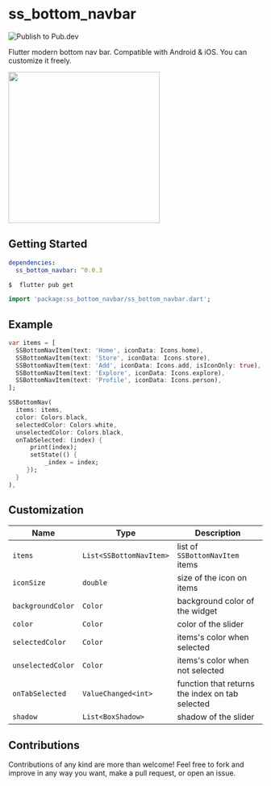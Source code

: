 # ss_bottom_navbar

![Publish to Pub.dev](https://github.com/NBK-Group/ss_bottom_navbar/workflows/Publish%20to%20Pub.dev/badge.svg)

Flutter modern bottom nav bar. Compatible with Android & iOS. You can customize it freely.

<img src="https://github.com/NBK-Group/ss_bottom_navbar/blob/master/images/showcase.gif?raw=true" width="300" />

## Getting Started

```yaml
dependencies:
  ss_bottom_navbar: ^0.0.3
```

```bash
$  flutter pub get
```

```dart
import 'package:ss_bottom_navbar/ss_bottom_navbar.dart';
```

## Example

```dart
var items = [
  SSBottomNavItem(text: 'Home', iconData: Icons.home),
  SSBottomNavItem(text: 'Store', iconData: Icons.store),
  SSBottomNavItem(text: 'Add', iconData: Icons.add, isIconOnly: true),
  SSBottomNavItem(text: 'Explore', iconData: Icons.explore),
  SSBottomNavItem(text: 'Profile', iconData: Icons.person),
];
```
```dart
SSBottomNav(
  items: items,
  color: Colors.black,
  selectedColor: Colors.white,
  unselectedColor: Colors.black,
  onTabSelected: (index) {
	  print(index);
	  setState(() {
		  _index = index;
	 });
  }
),
```
## Customization

|Name|  Type| Description|
|--|--|--|
| `items` |`List<SSBottomNavItem>`| list of `SSBottomNavItem` items |
|`iconSize`| `double`| size of the icon on items |
| `backgroundColor`| `Color` | background color of the widget|
| `color`| `Color`| color of the slider |
| `selectedColor`| `Color`| items's color when selected |
| `unselectedColor`| `Color`| items's color when not selected |
| `onTabSelected`| `ValueChanged<int>`| function that returns the index on tab selected|
| `shadow`| `List<BoxShadow>`| shadow of the slider |

## Contributions

Contributions of any kind are more than welcome! Feel free to fork and improve in any way you want, make a pull request, or open an issue.

